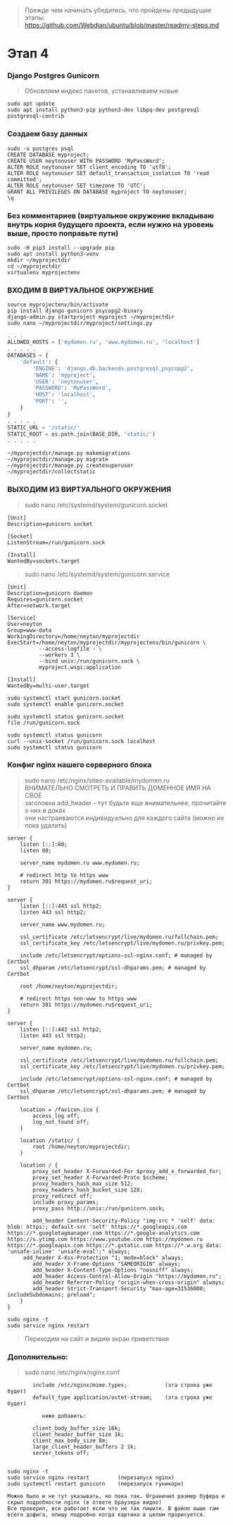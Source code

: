 > Прежде чем начинать убедитесь, что пройдены предыдущие этапы:  
> https://github.com/Webdjan/ubuntu/blob/master/readmy-steps.md

# Этап 4

### Django Postgres Gunicorn

> Обновляем индекс пакетов, устанавливаем новые

```text
sudo apt update
sudo apt install python3-pip python3-dev libpq-dev postgresql postgresql-contrib
```

### Создаем базу данных

```text
sudo -u postgres psql
CREATE DATABASE myproject;
CREATE USER neytonuser WITH PASSWORD 'MyPassWord';
ALTER ROLE neytonuser SET client_encoding TO 'utf8';
ALTER ROLE neytonuser SET default_transaction_isolation TO 'read committed';
ALTER ROLE neytonuser SET timezone TO 'UTC';
GRANT ALL PRIVILEGES ON DATABASE myproject TO neytonuser;
\q
```

### Без комментариев (виртуальное окружение вкладываю внутрь корня будущего проекта, если нужно на уровень выше, просто поправьте пути)

```text
sudo -H pip3 install --upgrade pip
sudo apt install python3-venv
mkdir ~/myprojectdir
cd ~/myprojectdir
virtualenv myprojectenv
```
 ### ВХОДИМ В ВИРТУАЛЬНОЕ ОКРУЖЕНИЕ

```text
source myprojectenv/bin/activate
pip install django gunicorn psycopg2-binary
django-admin.py startproject myproject ~/myprojectdir
sudo nano ~/myprojectdir/myproject/settings.py
```

```python
. . .
ALLOWED_HOSTS = ['mydomen.ru', 'www.mydomen.ru', 'localhost']
. . . . .
DATABASES = {
    'default': {
        'ENGINE': 'django.db.backends.postgresql_psycopg2',
        'NAME': 'myproject',
        'USER': 'neytonuser',
        'PASSWORD': 'MyPassWord',
        'HOST': 'localhost',
        'PORT': '',
    }
}
. . . . .
STATIC_URL = '/static/'
STATIC_ROOT = os.path.join(BASE_DIR, 'static/')
. . . . .

```

```text
~/myprojectdir/manage.py makemigrations
~/myprojectdir/manage.py migrate
~/myprojectdir/manage.py createsuperuser
~/myprojectdir/collectstatic
```

### ВЫХОДИМ ИЗ ВИРТУАЛЬНОГО ОКРУЖЕНИЯ

> sudo nano /etc/systemd/system/gunicorn.socket

```text
[Unit]
Description=gunicorn socket

[Socket]
ListenStream=/run/gunicorn.sock

[Install]
WantedBy=sockets.target
```

> sudo nano /etc/systemd/system/gunicorn.service

```text
[Unit]
Description=gunicorn daemon
Requires=gunicorn.socket
After=network.target

[Service]
User=neyton
Group=www-data
WorkingDirectory=/home/neyton/myprojectdir
ExecStart=/home/neyton/myprojectdir/myprojectenv/bin/gunicorn \
          --access-logfile - \
          --workers 3 \
          --bind unix:/run/gunicorn.sock \
          myproject.wsgi:application

[Install]
WantedBy=multi-user.target
```

```text
sudo systemctl start gunicorn.socket
sudo systemctl enable gunicorn.socket

sudo systemctl status gunicorn.socket
file /run/gunicorn.sock

sudo systemctl status gunicorn
curl --unix-socket /run/gunicorn.sock localhost
sudo systemctl status gunicorn
```

### Конфиг nginx нашего серверного блока

> sudo nano /etc/nginx/sites-available/mydomen.ru  
> ВНИМАТЕЛЬНО СМОТРЕТЬ И ПРАВИТЬ ДОМЕННОЕ ИМЯ НА СВОЕ  
> заголовки add_header  - тут будьте еще внимательнее, прочитайте о них в доках  
> они настраиваются индивидуально для каждого сайта (можно их пока удалить)

```text
server {
    listen [::]:80;
    listen 80;

    server_name mydomen.ru www.mydomen.ru;
    
    # redirect http to https www
    return 301 https://mydomen.ru$request_uri;
}

server {
    listen [::]:443 ssl http2;
    listen 443 ssl http2;

    server_name www.mydomen.ru;

    ssl_certificate /etc/letsencrypt/live/mydomen.ru/fullchain.pem;
    ssl_certificate_key /etc/letsencrypt/live/mydomen.ru/privkey.pem;
    
    include /etc/letsencrypt/options-ssl-nginx.conf; # managed by Certbot
    ssl_dhparam /etc/letsencrypt/ssl-dhparams.pem; # managed by Certbot

    root /home/neyton/myprojectdir;

    # redirect https non-www to https www
    return 301 https://mydomen.ru$request_uri;
}

server {
    listen [::]:443 ssl http2;
    listen 443 ssl http2;

    server_name mydomen.ru;

    ssl_certificate /etc/letsencrypt/live/mydomen.ru/fullchain.pem;
    ssl_certificate_key /etc/letsencrypt/live/mydomen.ru/privkey.pem;

    include /etc/letsencrypt/options-ssl-nginx.conf; # managed by Certbot
    ssl_dhparam /etc/letsencrypt/ssl-dhparams.pem; # managed by Certbot

    location = /favicon.ico {
        access_log off;
        log_not_found off;
    }

    location /static/ {
        root /home/neyton/myprojectdir;
    }

    location / {
        proxy_set_header X-Forwarded-For $proxy_add_x_forwarded_for;
        proxy_set_header X-Forwarded-Proto $scheme;
        proxy_headers_hash_max_size 512;
        proxy_headers_hash_bucket_size 128;
        proxy_redirect off;
        include proxy_params;
        proxy_pass http://unix:/run/gunicorn.sock;

        add_header Content-Security-Policy "img-src * 'self' data: blob: https:; default-src 'self' https://*.googleapis.com https://*.googletagmanager.com https://*.google-analytics.com https://s.ytimg.com https://www.youtube.com https://mydomen.ru https://*.googleapis.com https://*.gstatic.com https://*.w.org data: 'unsafe-inline' 'unsafe-eval';" always;
     add_header X-Xss-Protection "1; mode=block" always;
        add_header X-Frame-Options "SAMEORIGIN" always;
        add_header X-Content-Type-Options "nosniff" always;
        add_header Access-Control-Allow-Origin "https://mydomen.ru";
        add_header Referrer-Policy "origin-when-cross-origin" always;
        add_header Strict-Transport-Security "max-age=31536000; includeSubdomains; preload";
    }
}
```


```text
sudo nginx -t
sudo service nginx restart
```

> Переходим на сайт и видим экран приветствия


### Дополнительно:


> sudo nano /etc/nginx/nginx.conf

```text
        include /etc/nginx/mime.types;            (эта строка уже будет)
        default_type application/octet-stream;    (эта строка уже будет)
                     
           ниже добавить:

        client_body_buffer_size 16k;
        client_header_buffer_size 1k;
        client_max_body_size 8m;
        large_client_header_buffers 2 1k;
        server_tokens off;


```

```text
sudo nginx -t
sudo service nginx restart         (перезапуск nginx)
sudo systemctl restart gunicorn    (перезапуск гуникорн)

```

```text
Можно было и не тут указывать, но пока так. Ограничил размер буфера и скрыл подробности nginx (в ответе браузера видно)
Все проверил, все работает если что не так пишите. В файле выше там всего дофига, опишу подробно когда картина в целом прорисуется.
```
